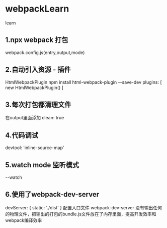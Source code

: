 # webpackLearn
learn
## 1.npx webpack 打包
webpack.config.js(entry,output,mode)
## 2.自动引入资源 - 插件
HtmlWebpackPlugin
npm install html-webpack-plugin --save-dev
plugins: [
    new HtmlWebpackPlugin()
]
## 3.每次打包都清理文件
在output里面添加
clean: true
## 4.代码调试
devtool: 'inline-source-map'
## 5.watch mode 监听模式
--watch
## 6.使用了webpack-dev-server
devServer: {
    static: './dist'
}
配置入口文件
webpack-dev-server 没有输出任何的物理文件，把输出的打包的bundle.js文件放在了内存里面，提高开发效率和webpack编译效率